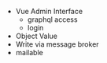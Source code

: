 * Vue Admin Interface
  * graphql access
  * login
* Object Value
* Write via message broker
* mailable

